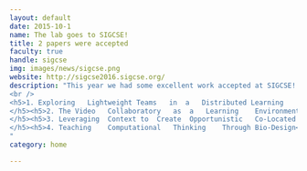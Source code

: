 ```yaml
---
layout: default
date: 2015-10-1
name: The lab goes to SIGCSE!
title: 2 papers were accepted
faculty: true
handle: sigcse
img: images/news/sigcse.png
website: http://sigcse2016.sigcse.org/ 
description: "This year we had some excellent work accepted at SIGCSE! <br />
<br />
<h5>1. Exploring   Lightweight Teams   in  a   Distributed Learning    Environment
</h5><h5>2. The Video   Collaboratory   as  a   Learning    Environment
</h5><h5>3. Leveraging  Context to  Create  Opportunistic   Co-Located  Learning    Environments
</h5><h5>4. Teaching    Computational   Thinking    Through Bio-Design</h5>
"
category: home 

---
```

